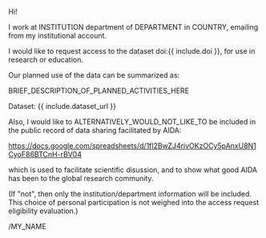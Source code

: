 Hi!

I work at INSTITUTION department of DEPARTMENT in COUNTRY, emailing from my institutional account.

I would like to request access to the dataset doi:{{ include.doi }}, for use in research or education.

Our planned use of the data can be summarized as:

BRIEF_DESCRIPTION_OF_PLANNED_ACTIVITIES_HERE

Dataset: {{ include.dataset_url }}

Also, I would like to ALTERNATIVELY_WOULD_NOT_LIKE_TO be included in the public record of data sharing facilitated by AIDA:

https://docs.google.com/spreadsheets/d/1fl2BwZJ4rivOKzOCy5pAnxU8N1CyoF86BTCnH-rBV04

which is used to facilitate scientific disussion, and to show what good AIDA has been to the global research community.

(If "not", then only the institution/department information will be included. This choice of personal participation is not weighed into the access request eligibility evaluation.)

/MY_NAME
